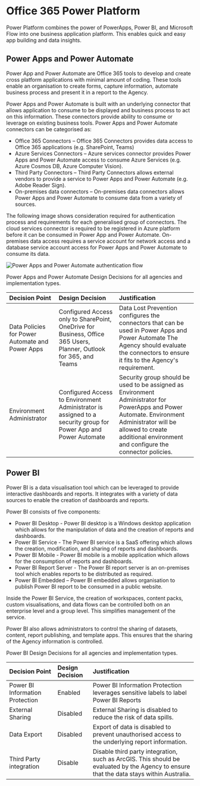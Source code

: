 # Office 365 Power Platform

Power Platform combines the power of PowerApps, Power BI, and Microsoft Flow into one business application platform. This enables quick and easy app building and data insights.

## Power Apps and Power Automate

Power App and Power Automate are Office 365 tools to develop and create cross platform applications with minimal amount of coding. These tools enable an organisation to create forms, capture information, automate business process and present it in a report to the Agency.

Power Apps and Power Automate is built with an underlying connector that allows application to consume to be displayed and business process to act on this information. These connectors provide ability to consume or leverage on existing business tools. Power Apps and Power Automate connectors can be categorised as:

* Office 365 Connectors – Office 365 Connectors provides data access to Office 365 applications \(e.g. SharePoint, Teams\)
* Azure Services Connectors – Azure services connector provides Power Apps and Power Automate access to consume Azure Services \(e.g. Azure Cosmos DB, Azure Computer Vision\).
* Third Party Connectors – Third Party Connectors allows external vendors to provide a service to Power Apps and Power Automate \(e.g. Adobe Reader Sign\).
* On-premises data connectors – On-premises data connectors allows Power Apps and Power Automate to consume data from a variety of sources.

The following image shows consideration required for authentication process and requirements for each generalised group of connectors. The cloud services connector is required to be registered in Azure platform before it can be consumed in Power App and Power Automate. On-premises data access requires a service account for network access and a database service account access for Power Apps and Power Automate to consume its data.

![Power Apps and Power Automate authentication flow](https://github.com/oobeDemo/NewBlueprint/tree/66fd6517c124f7a383765d0b482624e905d46e0c/assets/images/o365-power-authentication.png)

Power Apps and Power Automate Design Decisions for all agencies and implementation types.

| Decision Point | Design Decision | Justification |
| :--- | :--- | :--- |
| Data Policies for Power Automate and Power Apps | Configured Access only to SharePoint, OneDrive for Business, Office 365 Users, Planner, Outlook for 365, and Teams | Data Lost Prevention configures the connectors that can be used in Power Apps and Power Automate  The Agency should evaluate the connectors to ensure it fits to the Agency's requirement. |
| Environment Administrator | Configured Access to Environment Administrator is assigned to a security group for Power App and Power Automate | Security group should be used to be assigned as Environment Administrator for PowerApps and Power Automate. Environment Administrator will be allowed to create additional environment and configure the connector policies. |

## Power BI

Power BI is a data visualisation tool which can be leveraged to provide interactive dashboards and reports. It integrates with a variety of data sources to enable the creation of dashboards and reports.

Power BI consists of five components:

* Power BI Desktop - Power BI desktop is a Windows desktop application which allows for the manipulation of data and the creation of reports and dashboards.
* Power BI Service - The Power BI service is a SaaS offering which allows the creation, modification, and sharing of reports and dashboards.
* Power BI Mobile - Power BI mobile is a mobile application which allows for the consumption of reports and dashboards.
* Power BI Report Server - The Power BI report server is an on-premises tool which enables reports to be distributed as required.
* Power BI Embedded – Power BI embedded allows organisation to publish Power BI report to be consumed in a public website.

Inside the Power BI Service, the creation of workspaces, content packs, custom visualisations, and data flows can be controlled both on an enterprise level and a group level. This simplifies management of the service.

Power BI also allows administrators to control the sharing of datasets, content, report publishing, and template apps. This ensures that the sharing of the Agency information is controlled.

Power BI Design Decisions for all agencies and implementation types.

| Decision Point | Design Decision | Justification |
| :--- | :--- | :--- |
| Power BI Information Protection | Enabled | Power BI Information Protection leverages sensitive labels to label Power BI Reports |
| External Sharing | Disabled | External Sharing is disabled to reduce the risk of data spills. |
| Data Export | Disabled | Export of data is disabled to prevent unauthorised access to the underlying report information. |
| Third Party integration | Disable | Disable third party integration, such as ArcGIS. This should be evaluated by the Agency to ensure that the data stays within Australia. |

